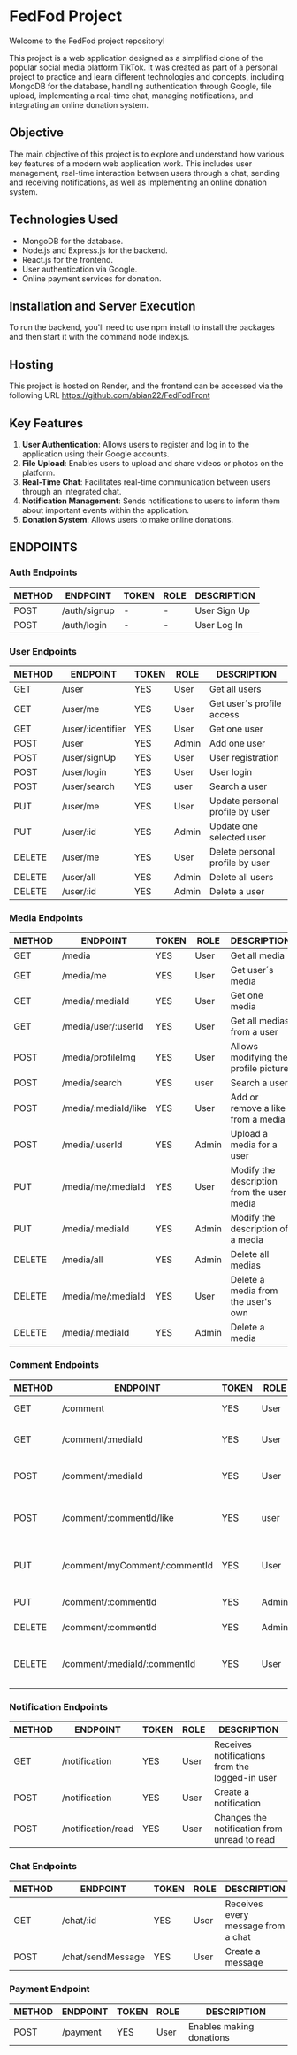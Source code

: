 # FedFod Project

Welcome to the FedFod project repository!

This project is a web application designed as a simplified clone of the popular social media platform TikTok. It was created as part of a personal project to practice and learn different technologies and concepts, including MongoDB for the database, handling authentication through Google, file upload, implementing a real-time chat, managing notifications, and integrating an online donation system.

## Objective

The main objective of this project is to explore and understand how various key features of a modern web application work. This includes user management, real-time interaction between users through a chat, sending and receiving notifications, as well as implementing an online donation system.

## Technologies Used

- MongoDB for the database.
- Node.js and Express.js for the backend.
- React.js for the frontend.
- User authentication via Google.
- Online payment services for donation.
 
## Installation and Server Execution

To run the backend, you'll need to use npm install to install the packages and then start it with the command node index.js.

## Hosting

This project is hosted on Render, and the frontend can be accessed via the following URL https://github.com/abian22/FedFodFront 

## Key Features

1. **User Authentication**: Allows users to register and log in to the application using their Google accounts.
2. **File Upload**: Enables users to upload and share videos or photos on the platform.
3. **Real-Time Chat**: Facilitates real-time communication between users through an integrated chat.
4. **Notification Management**: Sends notifications to users to inform them about important events within the application.
5. **Donation System**: Allows users to make online donations.

## ENDPOINTS

### Auth Endpoints

| METHOD | ENDPOINT     | TOKEN | ROLE | DESCRIPTION           |
| ------ | ------------ | ----- | ---- | --------------------- |
| POST   | /auth/signup | -     | -    | User Sign Up          |
| POST   | /auth/login  | -     | -    | User Log In           |

### User Endpoints

| METHOD | ENDPOINT                                    | TOKEN | ROLE  | DESCRIPTION                                          |
| ------ | ------------------------------------------- | ----- | ----- | ---------------------------------------------------- |
| GET    | /user                                       | YES   | User  | Get all users                                        | 
| GET    | /user/me                                    | YES   | User  | Get user´s profile access                            |            
| GET    | /user/:identifier                           | YES   | User  | Get one user                                         |
| POST   | /user                                       | YES   | Admin | Add one user                                         |
| POST   | /user/signUp                                | YES   | User  | User registration                                    |
| POST   | /user/login                                 | YES   | User  | User login                                           |
| POST   | /user/search                                | YES   | user  | Search a user                                        | 
| PUT    | /user/me                                    | YES   | User  | Update personal profile by user                      |
| PUT    | /user/:id                                   | YES   | Admin | Update one selected user                             |
| DELETE | /user/me                                    | YES   | User  | Delete personal profile by user                      |
| DELETE | /user/all                                   | YES   | Admin | Delete all users                                     |
| DELETE | /user/:id                                   | YES   | Admin | Delete a user                                        |

### Media Endpoints

| METHOD | ENDPOINT                                    | TOKEN | ROLE  | DESCRIPTION                                          |
| ------ | ------------------------------------------- | ----- | ----- | ---------------------------------------------------- |
| GET    | /media                                       | YES   | User  | Get all media                                       |
| GET    | /media/me                                    | YES   | User  | Get user´s media                                    |
| GET    | /media/:mediaId                              | YES   | User  | Get one media                                       |
| GET    | /media/user/:userId                          | YES   | User  | Get all medias from a user                          |
| POST   | /media/profileImg                            | YES   | User  | Allows modifying the profile picture                |
| POST   | /media/search                                | YES   | user  | Search a user                                       |
| POST   | /media/:mediaId/like                         | YES   | User  | Add or remove a like from a media                   |
| POST   | /media/:userId                               | YES   | Admin | Upload a media for a user                           |
| PUT    | /media/me/:mediaId                           | YES   | User  | Modify the description from the user media          |
| PUT    | /media/:mediaId                              | YES   | Admin | Modify the description of a media                   |
| DELETE | /media/all                                   | YES   | Admin | Delete all medias                                   |
| DELETE | /media/me/:mediaId                           | YES   | User  | Delete a media from the user's own                  |
| DELETE | /media/:mediaId                              | YES   | Admin | Delete a media                                      |

### Comment Endpoints

| METHOD | ENDPOINT                                    | TOKEN | ROLE  | DESCRIPTION                                          |
| ------ | ------------------------------------------- | ----- | ----- | ---------------------------------------------------- |
| GET    | /comment                                    | YES   | User  | Get all comments                                     |
| GET    | /comment/:mediaId                           | YES   | User  | Get all comments from a media                        |
| POST   | /comment/:mediaId                           | YES   | User  | Post a comment in a media                            |
| POST   | /comment/:commentId/like                    | YES   | user  | Add or remove a like from a comment                  |
| PUT    | /comment/myComment/:commentId               | YES   | User  | Modifies a comment from the user's own               |
| PUT    | /comment/:commentId                         | YES   | Admin | Modify a comment                                     |
| DELETE | /comment/:commentId                         | YES   | Admin | Delete a comment                                     |
| DELETE | /comment/:mediaId/:commentId                | YES   | User  | Delete a comment from the user's own                 |

### Notification Endpoints

| METHOD | ENDPOINT                                    | TOKEN | ROLE  | DESCRIPTION                                          |
| ------ | ------------------------------------------- | ----- | ----- | ---------------------------------------------------- |
| GET    | /notification                               | YES   | User  | Receives notifications from the logged-in user       |
| POST   | /notification                               | YES   | User  | Create a notification                                |
| POST   | /notification/read                          | YES   | User  | Changes the notification from unread to read         |

### Chat Endpoints

| METHOD | ENDPOINT                                    | TOKEN | ROLE  | DESCRIPTION                                          |
| ------ | ------------------------------------------- | ----- | ----- | ---------------------------------------------------- |
| GET    | /chat/:id                                   | YES   | User  | Receives every message from a chat                   |
| POST   | /chat/sendMessage                           | YES   | User  | Create a message                                     |

### Payment Endpoint

| METHOD | ENDPOINT                                    | TOKEN | ROLE  | DESCRIPTION                                          |
| ------ | ------------------------------------------- | ----- | ----- | ---------------------------------------------------- |
| POST   | /payment                                    | YES   | User  | Enables making donations                             |
